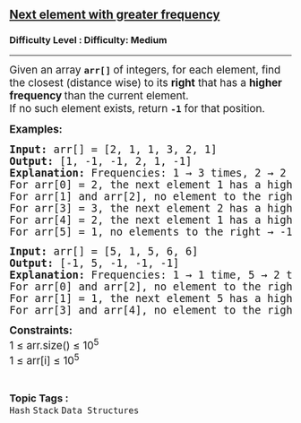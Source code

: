 <h2><a href="https://www.geeksforgeeks.org/problems/next-element-with-greater-frequency--170637/1">Next element with greater frequency</a></h2><h3>Difficulty Level : Difficulty: Medium</h3><hr><div class="problems_problem_content__Xm_eO"><p><span style="font-size: 14pt;"><span style="font-size: 14pt;">Given an array </span><strong style="font-size: 14pt;"><code data-start="183" data-end="190">arr[]</code> </strong><span style="font-size: 14pt;">of integers, for each element, find the closest (distance wise) to its </span><strong style="font-size: 14pt;" data-start="254" data-end="263">right</strong><span style="font-size: 14pt;"> that has a </span><span style="font-size: 18.6667px;"><strong>higher frequency </strong></span><span style="font-size: 14pt;">than the current element.</span></span><br data-start="321" data-end="324"><span style="font-size: 14pt;"> If no such element exists, return <strong><code data-start="358" data-end="362">-1</code></strong> for that position.</span></p>
<p><span style="font-size: 14pt;"><strong>Examples:</strong></span></p>
<pre><span style="font-size: 14pt;"><strong style="font-size: 14pt;">Input: </strong><span style="font-size: 14pt;">arr[] = [2, 1, 1, 3, 2, 1]</span><strong style="font-size: 14pt;"><br>Output: </strong><span style="font-size: 14pt;">[1, -1, -1, 2, 1, -1]</span><strong style="font-size: 14pt;"><br>Explanation:&nbsp;</strong><span style="font-size: 14pt;">Frequencies: 1 → 3 times, 2 → 2 times, 3 → 1 time.<br></span><span style="font-size: 18.6667px;">For arr[0] = 2, the next element 1 has a higher frequency → 1.
For arr[1] and arr[2], no element to the right has a higher frequency → -1.
For arr[3] = 3, the next element 2 has a higher frequency → 2.
For arr[4] = 2, the next element 1 has a higher frequency → 1.
For arr[5] = 1, no elements to the right → -1.</span></span></pre>
<pre><span style="font-size: 14pt;"><strong>Input:</strong> arr[] = [5, 1, 5, 6, 6]<br><strong>Output:</strong> [-1, 5, -1, -1, -1]<br><strong>Explanation:&nbsp;</strong>Frequencies: 1 → 1 time, 5 → 2 times, 6 → 2 times.<br>For arr[0] and arr[2], no element to the right has a higher frequency → -1.<br>For arr[1] = 1, the next element 5 has a higher frequency → 5.<br>For arr[3] and arr[4], no element to the right has a higher frequency → -1.</span></pre>
<p><strong><span style="font-size: 14pt;">Constraints:<br></span></strong><span style="font-size: 14pt;">1 ≤ arr.size() ≤ 10<sup>5<sub><br></sub></sup>1 ≤ arr[i] ≤ 10<sup>5</sup></span></p></div><br><p><span style=font-size:18px><strong>Topic Tags : </strong><br><code>Hash</code>&nbsp;<code>Stack</code>&nbsp;<code>Data Structures</code>&nbsp;